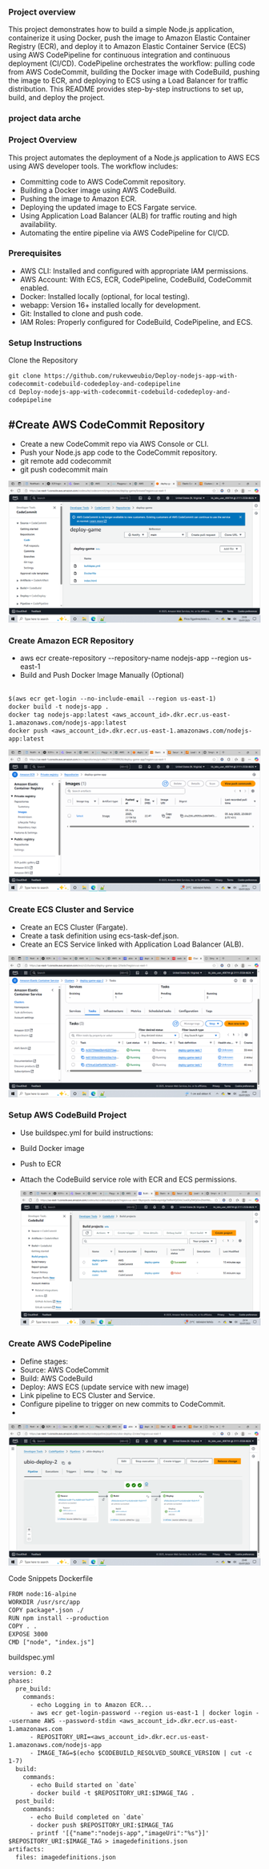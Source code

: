 ### Project overview
This project demonstrates how to build a simple Node.js application, containerize it using Docker, push the image to Amazon Elastic Container Registry (ECR), and deploy it to Amazon Elastic Container Service (ECS) using AWS CodePipeline for continuous integration and continuous deployment (CI/CD). CodePipeline orchestrates the workflow: pulling code from AWS CodeCommit, building the Docker image with CodeBuild, pushing the image to ECR, and deploying to ECS using a Load Balancer for traffic distribution. This README provides step-by-step instructions to set up, build, and deploy the project.

### project data arche


### Project Overview
This project automates the deployment of a Node.js application to AWS ECS using AWS developer tools. The workflow includes:
- Committing code to AWS CodeCommit repository.
- Building a Docker image using AWS CodeBuild.
- Pushing the image to Amazon ECR.
- Deploying the updated image to ECS Fargate service.
- Using Application Load Balancer (ALB) for traffic routing and high availability.
- Automating the entire pipeline via AWS CodePipeline for CI/CD.

### Prerequisites
- AWS CLI: Installed and configured with appropriate IAM permissions.
- AWS Account: With ECS, ECR, CodePipeline, CodeBuild, CodeCommit enabled.
- Docker: Installed locally (optional, for local testing).
- webapp: Version 16+ installed locally for development.
- Git: Installed to clone and push code.
- IAM Roles: Properly configured for CodeBuild, CodePipeline, and ECS.

### Setup Instructions
Clone the Repository
```
git clone https://github.com/rukevweubio/Deploy-nodejs-app-with-codecommit-codebuild-codedeploy-and-codepipeline
cd Deploy-nodejs-app-with-codecommit-codebuild-codedeploy-and-codepipeline

```

## #Create AWS CodeCommit Repository
- Create a new CodeCommit repo via AWS Console or CLI.
- Push your Node.js app code to the CodeCommit repository.
- git remote add codecommit <CodeCommit-repo-URL>
- git push codecommit main

![create the codecommit repo](https://github.com/rukevweubio/Deploy-nodejs-app-with-codecommit-codebuild-codedeploy-and-codepipeline/blob/main/screenshoot/Screenshot%20(1355).png)
  
### Create Amazon ECR Repository
- aws ecr create-repository --repository-name nodejs-app --region us-east-1
- Build and Push Docker Image Manually (Optional)

```

$(aws ecr get-login --no-include-email --region us-east-1)
docker build -t nodejs-app .
docker tag nodejs-app:latest <aws_account_id>.dkr.ecr.us-east-1.amazonaws.com/nodejs-app:latest
docker push <aws_account_id>.dkr.ecr.us-east-1.amazonaws.com/nodejs-app:latest
```
![ ecr repo](https://github.com/rukevweubio/Deploy-nodejs-app-with-codecommit-codebuild-codedeploy-and-codepipeline/blob/main/screenshoot/Screenshot%20(1359).png)

### Create ECS Cluster and Service
- Create an ECS Cluster (Fargate).
- Create a task definition using ecs-task-def.json.
- Create an ECS Service linked with Application Load Balancer (ALB).

![ecs cluster](https://github.com/rukevweubio/Deploy-nodejs-app-with-codecommit-codebuild-codedeploy-and-codepipeline/blob/main/screenshoot/Screenshot%20(1361).png)

### Setup AWS CodeBuild Project
- Use buildspec.yml for build instructions:
- Build Docker image
- Push to ECR
- Attach the CodeBuild service role with ECR and ECS permissions.

  ![codebuild](https://github.com/rukevweubio/Deploy-nodejs-app-with-codecommit-codebuild-codedeploy-and-codepipeline/blob/main/screenshoot/Screenshot%20(1360).png)

### Create AWS CodePipeline
- Define stages:
- Source: AWS CodeCommit
- Build: AWS CodeBuild
- Deploy: AWS ECS (update service with new image)
- Link pipeline to ECS Cluster and Service.
- Configure pipeline to trigger on new commits to CodeCommit.
- 
![codepipeline](https://github.com/rukevweubio/Deploy-nodejs-app-with-codecommit-codebuild-codedeploy-and-codepipeline/blob/main/screenshoot/Screenshot%20(1362).png)

Code Snippets
Dockerfile
```
FROM node:16-alpine
WORKDIR /usr/src/app
COPY package*.json ./
RUN npm install --production
COPY . .
EXPOSE 3000
CMD ["node", "index.js"]
```
buildspec.yml
```
version: 0.2
phases:
  pre_build:
    commands:
      - echo Logging in to Amazon ECR...
      - aws ecr get-login-password --region us-east-1 | docker login --username AWS --password-stdin <aws_account_id>.dkr.ecr.us-east-1.amazonaws.com
      - REPOSITORY_URI=<aws_account_id>.dkr.ecr.us-east-1.amazonaws.com/nodejs-app
      - IMAGE_TAG=$(echo $CODEBUILD_RESOLVED_SOURCE_VERSION | cut -c 1-7)
  build:
    commands:
      - echo Build started on `date`
      - docker build -t $REPOSITORY_URI:$IMAGE_TAG .
  post_build:
    commands:
      - echo Build completed on `date`
      - docker push $REPOSITORY_URI:$IMAGE_TAG
      - printf '[{"name":"nodejs-app","imageUri":"%s"}]' $REPOSITORY_URI:$IMAGE_TAG > imagedefinitions.json
artifacts:
  files: imagedefinitions.json
```
